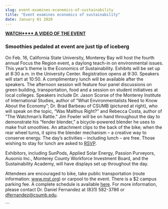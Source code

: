 ```yaml
---
slug: event-examines-economics-of-sustainability
title: "Event examines economics of sustainability"
date: January 01 2020
---
```


 
<p>
  <a href="https://www.youtube.com/watch?v=hdaAeTts9tI"
    ><strong>WATCH**** A VIDEO OF THE EVENT</strong></a
  >
</p>
<h3>Smoothies pedaled at event are just tip of iceberg</h3>
<p>
  On Feb. 16, California State University, Monterey Bay will host the fourth
  annual Focus the Region event, a daylong teach-in on environmental issues.
  This year’s theme is the Economics of Sustainability. Exhibits will be set up
  at 8:30 a.m. in the University Center. Registration opens at 9:30. Speakers
  will start at 10:50. A complimentary lunch will be available after the
  speakers. The afternoon session will feature four panel discussions on green
  building, transportation, food and a session on student initiatives at local
  colleges. Speakers include Dr. Jason Scorse of the Monterey Institute of
  International Studies, author of “What Environmentalists Need to Know About
  the Economy”; Dr. Brad Barbeau of CSUMB (pictured at right), who will speak on
  the topic, “Was Malthus Right?” and Rebecca Costa, author of “The Watchman’s
  Rattle.” Jim Fowler will be on hand throughout the day to demonstrate his
  “fender blender,” a bicycle-powered blender he uses to make fruit smoothies.
  An attachment clips to the back of the bike; when the rear wheel turns, it
  spins the blender mechanism – a creative way to conserve energy. The day’s
  activities – including lunch – are free. Those wishing to stay for lunch are
  asked to <a href="https://rsvp.csumb.edu">RSVP</a>.
</p>
<p>
  Exhibitors, including SunPods, Applied Solar Energy, Passion Purveyors,
  Ausonio Inc., Monterey County Workforce Investment Board, and the
  Sustainability Academy, will have displays set up throughout the day.
</p>
<p>
  Attendees are encouraged to bike, take public transportation (route
  information: <a href="https://www.mst.org" title="www.mst.org">www.mst.org</a>)
  or carpool to the event. There is a $2 campus parking fee. A complete schedule
  is available <a href="https://ideals.csumb.edu/focus-region-2011">here</a>. For
  more information, please contact Dr. Daniel Fernandez at (831) 582-3786 or
  <a
    href="&#109;a&#x69;&#108;&#x74;&#111;&#x3a;&#100;&#x66;&#101;&#x72;&#110;a&#x6e;&#100;&#x65;&#122;&#x40;&#99;&#x73;&#117;&#x6d;&#98;&#x2e;&#101;d&#x75;"
    >dfernandez@csumb.edu</a
  >.
</p>
<p></p>
```
